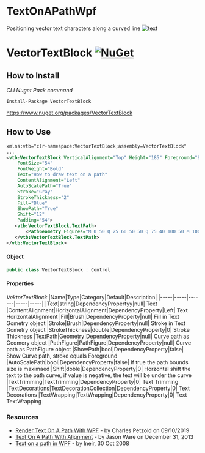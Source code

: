 # TextOnAPathWpf
Positioning vector text characters along a curved line
![text](https://raw.githubusercontent.com/vbobroff-app/TextOnAPathWpf/master/images/text_on_a_path.png)
# VectorTextBlock      [![NuGet](https://img.shields.io/nuget/v/VectorTextBlock.svg)](https://www.nuget.org/packages/VectorTextBlock)
## How to Install
*CLI  Nuget Pack command*
```
Install-Package VextorTextBlock
```
https://www.nuget.org/packages/VectorTextBlock
## How to Use
```xml
xmlns:vtb="clr-namespace:VectorTextBlock;assembly=VectorTextBlock"
...
<vtb:VectorTextBlock VerticalAlignment="Top" Height="185" Foreground="Blue"
    FontSize="54"
    FontWeight="Bold"
    Text="How to draw text on a path"
    ContentAlignment="Left" 
    AutoScalePath="True"  
    Stroke="Gray"
    StrokeThickness="2"
    Fill="Blue"
    ShowPath="True"
    Shift="12" 
    Padding="54">
   <vtb:VectorTextBlock.TextPath>
       <PathGeometry Figures="M 0 50 Q 25 60 50 50 Q 75 40 100 50 M 100 50 Z" />
   </vtb:VectorTextBlock.TextPath>
</vtb:VectorTextBlock>

```
#### Object

```cs
public class VectorTextBlock : Control
```

#### Properties 
*VektorTextBlock*
|Name|Type|Category|Default|Description|
|-----|-----|-------|-----|-----|
|Text|string|DependencyPropertyy|null| Text
|ContentAlignment|HorizontalAlignment|DependencyProperty|Left| Text HorizontalAlignment
|Fill|Brush|DependencyProperty|null| Fill in Text Gometry object
|Stroke|Brush|DependencyProperty|null| Stroke in Text Gometry object
|StrokeThickness|double|DependencyProperty|0| Stroke Thickness
|TextPath|Geometry|DependencyProperty|null| Curve path as Geomery object
|PathFigure|PathFigure|DependencyProperty|null| Curve path as PathFigure object
|ShowPath|bool|DependencyProperty|false| Show Curve path, stroke equals Foreground
|AutoScalePath|bool|DependencyProperty|false| If true the path bounds size is maximaed
|Shift|doble|DependencyProperty|0| Horzontal shift the text to the path curve, if value is negative, the text will be under the curve
|TextTrimming|TextTrimming|DependencyProperty|0| Text Trimming 
|TextDecorations|TextDecorationCollection|DependencyProperty|0| Text Decorations
|TextWrapping|TextWrapping|DependencyProperty|0| Text TextWrapping

### Resources
* [Render Text On A Path With WPF][3] - by Charles Petzold on 09/10/2019
* [Text On A Path With Alignment][2] - by Jason Ware on December 31, 2013
* [Text on a path in WPF][1] - by lneir, 30 Oct 2008

[1]: https://www.codeproject.com/Articles/30090/Text-On-A-Path-in-WPF
[2]: http://blogs.interknowlogy.com/2013/12/31/4575/
[3]: https://docs.microsoft.com/en-us/archive/msdn-magazine/2008/december/foundations-render-text-on-a-path-with-wpf





